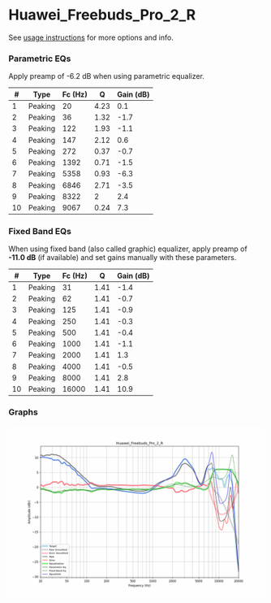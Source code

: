 # Huawei_Freebuds_Pro_2_R
See [usage instructions](https://github.com/jaakkopasanen/AutoEq#usage) for more options and info.

### Parametric EQs
Apply preamp of -6.2 dB when using parametric equalizer.

|   # | Type    |   Fc (Hz) |    Q |   Gain (dB) |
|-----|---------|-----------|------|-------------|
|   1 | Peaking |        20 | 4.23 |         0.1 |
|   2 | Peaking |        36 | 1.32 |        -1.7 |
|   3 | Peaking |       122 | 1.93 |        -1.1 |
|   4 | Peaking |       147 | 2.12 |         0.6 |
|   5 | Peaking |       272 | 0.37 |        -0.7 |
|   6 | Peaking |      1392 | 0.71 |        -1.5 |
|   7 | Peaking |      5358 | 0.93 |        -6.3 |
|   8 | Peaking |      6846 | 2.71 |        -3.5 |
|   9 | Peaking |      8322 | 2    |         2.4 |
|  10 | Peaking |      9067 | 0.24 |         7.3 |

### Fixed Band EQs
When using fixed band (also called graphic) equalizer, apply preamp of **-11.0 dB** (if available) and set gains manually with these parameters.

|   # | Type    |   Fc (Hz) |    Q |   Gain (dB) |
|-----|---------|-----------|------|-------------|
|   1 | Peaking |        31 | 1.41 |        -1.4 |
|   2 | Peaking |        62 | 1.41 |        -0.7 |
|   3 | Peaking |       125 | 1.41 |        -0.9 |
|   4 | Peaking |       250 | 1.41 |        -0.3 |
|   5 | Peaking |       500 | 1.41 |        -0.4 |
|   6 | Peaking |      1000 | 1.41 |        -1.1 |
|   7 | Peaking |      2000 | 1.41 |         1.3 |
|   8 | Peaking |      4000 | 1.41 |        -0.5 |
|   9 | Peaking |      8000 | 1.41 |         2.8 |
|  10 | Peaking |     16000 | 1.41 |        10.9 |

### Graphs
![](./Huawei_Freebuds_Pro_2_R.png)
